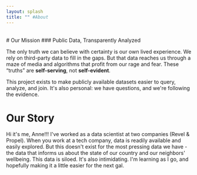 ```yaml
---
layout: splash
title: "" #About
---
```

<br>
# Our Mission
### Public Data, Transparently Analyzed

The only truth we can believe with certainty is our own lived experience. We rely on third-party data to fill in the gaps. But that data reaches us through a maze of media and algorithms that profit from our rage and fear. These “truths” are **self-serving**, not **self-evident**.

This project exists to make publicly available datasets easier to query, analyze, and join. It's also personal: we have questions, and we're following the evidence.

# Our Story

Hi it's me, Anne!!! I've worked as a data scientist at two companies (Revel & Propel). When you work at a tech company, data is readily available and easily explored. But this doesn't exist for the most pressing data we have - the data that informs us about the state of our country and our neighbors' wellbeing. This data is siloed. It's also intimidating. I'm learning as I go, and hopefully making it a little easier for the next gal.

